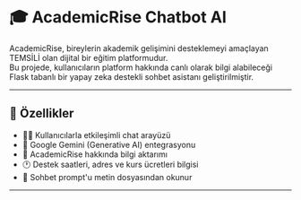 # 🎓 AcademicRise Chatbot AI

AcademicRise, bireylerin akademik gelişimini desteklemeyi amaçlayan TEMSİLİ olan dijital bir eğitim platformudur.  
Bu projede, kullanıcıların platform hakkında canlı olarak bilgi alabileceği Flask tabanlı bir yapay zeka destekli sohbet asistanı geliştirilmiştir.

---

## 🚀 Özellikler

- 👨‍🏫 Kullanıcılarla etkileşimli chat arayüzü
- 🤖 Google Gemini (Generative AI) entegrasyonu
- 📄 AcademicRise hakkında bilgi aktarımı
- 🕐 Destek saatleri, adres ve kurs ücretleri bilgisi
- 📂 Sohbet prompt'u metin dosyasından okunur

---

